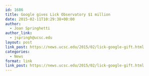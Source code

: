 ```yaml
---
id: 1686
title: Google gives Lick Observatory $1 million
date: 2015-02-11T10:29:38+00:00
author:
  - Joan Springhetti
author_link:
  - jspringh@ucsc.edu
layout: post
link_post: https://news.ucsc.edu/2015/02/lick-google-gift.html
categories:
  - News
format: link
link_post: https://news.ucsc.edu/2015/02/lick-google-gift.html
---
```

